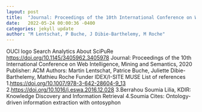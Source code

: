 ```yaml
---
layout: post
title:  "Journal: Proceedings of the 10th International Conference on Web Intelligence, Mining and Semantics, 2020"
date:   2022-05-24 00:00:36 -0400
categories: jekyll update
author: "M Lentschat, P Buche, J Dibie-Barthelemy, M Roche"
---
```

OUCI logo Search Analytics About   SciPuRe https://doi.org/10.1145/3405962.3405978   Journal: Proceedings of the 10th International Conference on Web Intelligence,   Mining and Semantics, 2020 Publisher: ACM Authors: Martin Lentschat, Patrice   Buche, Juliette Dibie-Barthelemy, Mathieu Roche Funder IDEX/I-SITE MUSE List of   references 1.https://doi.org/10.1007/978-3-642-28604-9_13 2.https://doi.org/10.1016/j.eswa.2016.12.028   3.Berrahou Soumia Lilia, KDIR: Knowledge Discovery and Information Retrieval 4.Soumia  Cites: Ontology-driven information extraction with ontosyphon